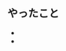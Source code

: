 ## やったこと
<!--
「このPRで何を実現したか」を一言で簡潔に列挙してください。
チームでの認識合わせのため、最初に目を通す人の「PRを読むモチベーション」になります。
- ~~~画面を追加しました
- ~~~API連携の処理をした。
-->
-
-
